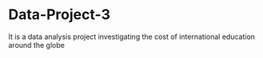 # Data-Project-3
It is a data analysis project investigating the cost of international education around the globe
